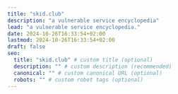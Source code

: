 ```yaml
---
title: "skid.club"
description: "a vulnerable service encyclopedia"
lead: "a vulnerable service encyclopedia."
date: 2024-10-26T16:33:54+02:00
lastmod: 2024-10-26T16:33:54+02:00
draft: false
seo:
  title: "skid.club" # custom title (optional)
  description: "" # custom description (recommended)
  canonical: "" # custom canonical URL (optional)
  robots: "" # custom robot tags (optional)
---
```

